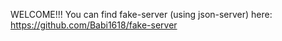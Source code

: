 WELCOME!!!
You can find fake-server (using json-server) here: https://github.com/Babi1618/fake-server
